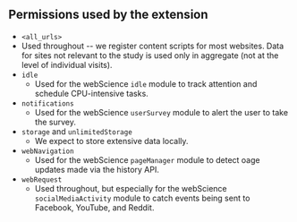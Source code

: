 ## Permissions used by the extension
-  `<all_urls>`
  - Used throughout -- we register content scripts for most websites. Data for sites not relevant to the study is used only in aggregate (not at the level of individual visits).
- `idle`
  - Used for the webScience `idle` module to track attention and schedule CPU-intensive tasks.
- `notifications`
  - Used for the webScience `userSurvey` module to alert the user to take the survey.
- `storage` and `unlimitedStorage`
  - We expect to store extensive data locally.
- `webNavigation`
  - Used for the webScience `pageManager` module to detect oage updates made via the history API.
- `webRequest`
  - Used throughout, but especially for the webScience `socialMediaActivity` module to catch events being sent to Facebook, YouTube, and Reddit.
